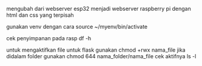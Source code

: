 mengubah dari webserver esp32 menjadi webserver raspberry pi dengan html dan css yang terpisah

gunakan venv dengan cara 
source ~/myenv/bin/activate

cek penyimpanan pada rasp
df -h

untuk mengaktifkan file untuk flask gunakan 
chmod +rwx nama_file
jika didalam folder gunakan 
chmod 644 nama_folder/nama_file
cek aktifnya
ls -l
